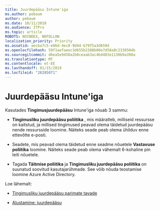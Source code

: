 ```yaml
---
title: Juurdepääsu Intune'iga
ms.author: pebaum
author: pebaum
ms.date: 10/11/2018
ms.audience: ITPro
ms.topic: article
ROBOTS: NOINDEX, NOFOLLOW
localization_priority: Priority
ms.assetid: aecba7c5-e86d-4ec8-9d44-679f5a3d659d
ms.openlocfilehash: 59f1aefaeec3d655b2388b00e7d58a8c2338504b
ms.sourcegitcommit: d6ea5e9458a2b8ceaab3ac4bd483e1130b9a398a
ms.translationtype: MT
ms.contentlocale: et-EE
ms.lasthandoff: 01/15/2019
ms.locfileid: "28285071"
---
```

# <a name="conditional-access-with-intune"></a>Juurdepääsu Intune'iga

Kasutades **Tingimusjuurdepääsu** Intune'iga nõuab 3 sammu: 
  
- **Tingimusliku juurdepääsu poliitika** , mis määratleb, milliseid ressursse on kaitstud, ja millised tingimused peavad olema täidetud juurdepääsu nende ressursside loomine. Näiteks seade peab olema ühilduv enne ettevõtte e-posti. 
    
- Seadete, mis peavad olema täidetud enne seadme nõuetele **Vastavuse poliitika** loomine. Näiteks seade peab olema vähemalt 6-kohaline pin leiti nõuetele. 
    
- Tagada **Täitmise poliitika** ja **Tingimusliku juurdepääsu poliitika** on suunatud soovitud kasutajarühmade. See võib nõuda teostamise loomine Azure Active Directory. 
    
Loe lähemalt:
  
- [Tingimusliku juurdepääsu parimate tavade](https://docs.microsoft.com/en-us/azure/active-directory/conditional-access/best-practices)
    
- [Alustamine: juurdepääsu](https://docs.microsoft.com/en-us/azure/active-directory/active-directory-conditional-access-azure-portal-get-started)
    

